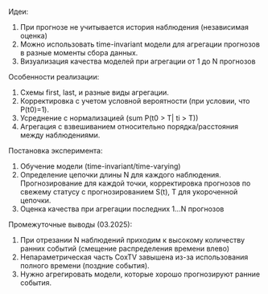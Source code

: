 Идеи:

1. При прогнозе не учитывается история наблюдения (независимая оценка)
1. Можно использовать time-invariant модели для агрегации прогнозов в разные моменты сбора данных.
1. Визуализация качества моделей при агрегации от 1 до N прогнозов

Особенности реализации:

1. Схемы first, last, и разные виды агрегации.
1. Корректировка с учетом условной вероятности (при условии, что P(t0)=1).
1. Усреднение с нормализацией (sum P(t0 > T| ti > T))
1. Агрегация с взвешиванием относительно порядка/расстояния между наблюдениями.

Постановка эксперимента:

1. Обучение модели (time-invariant/time-varying)
1. Определение цепочки длины N для каждого наблюдения. Прогнозирование для каждой точки, корректировка прогнозов по свежему статусу с прогнозированием S(t), T для укороченной цепочки.
1. Оценка качества при агрегации последних 1...N прогнозов

Промежуточные выводы (03.2025):

1. При отрезании N наблюдений приходим к высокому количеству ранних событий (смещение распределения времени влево)
1. Непараметрическая часть CoxTV завышена из-за использования полного времени (поздние события).
1. Нужно агрегировать модели, которые хорошо прогнозируют ранние события.
